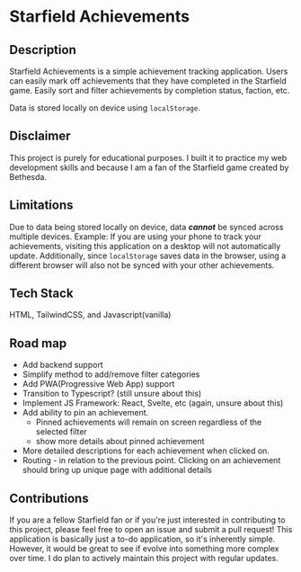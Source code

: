 # Starfield Achievements

[//]: # (![starfield preview]&#40;preview.png&#41;)

## Description

Starfield Achievements is a simple achievement tracking application. Users can easily
mark off achievements that they have completed in the Starfield game. Easily sort and filter
achievements by completion status, faction, etc.

Data is stored locally on device using
`localStorage`.

## Disclaimer

This project is purely for educational purposes. I built it to practice my web development skills
and because I am a fan of the Starfield game created by Bethesda.

## Limitations

Due to data being stored locally on device, data ***cannot*** be synced across multiple devices.
Example: If you are using your phone to track your achievements, visiting this application on a desktop will not
automatically update. Additionally, since `localStorage` saves data in the browser, using a different browser will
also not be synced with your other achievements.

## Tech Stack

HTML, TailwindCSS, and Javascript(vanilla)

## Road map

- Add backend support
- Simplify method to add/remove filter categories
- Add PWA(Progressive Web App) support
- Transition to Typescript? (still unsure about this)
- Implement JS Framework: React, Svelte, etc (again, unsure about this)
- Add ability to pin an achievement.
    - Pinned achievements will remain on screen regardless of the selected filter
    - show more details about pinned achievement
- More detailed descriptions for each achievement when clicked on.
- Routing - in relation to the previous point. Clicking on an achievement should bring up unique page with additional details

## Contributions

If you are a fellow Starfield fan or if you're just interested in contributing to this project, please feel free
to open an issue and submit a pull request! This application is basically just a to-do application, so it's inherently
simple. However, it would be great to see if evolve into something more complex over time. I do plan to actively
maintain this project with regular updates.